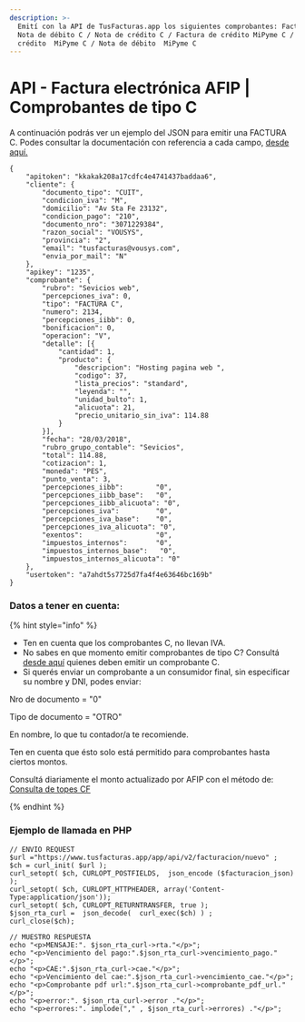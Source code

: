 ```yaml
---
description: >-
  Emití con la API de TusFacturas.app los siguientes comprobantes: Factura C /
  Nota de débito C / Nota de crédito C / Factura de crédito MiPyme C / Nota de
  crédito  MiPyme C / Nota de débito  MiPyme C
---
```


# API - Factura electrónica AFIP | Comprobantes de tipo C

A continuación podrás ver un ejemplo del JSON para emitir una FACTURA C. Podes consultar la documentación con referencia a cada campo, [desde aquí.](https://developers.tusfacturas.app/api-factura-electronica-afip-facturacion-nuevo-comprobante)

```
{
	"apitoken": "kkakak208a17cdfc4e4741437baddaa6",
	"cliente": {
		"documento_tipo": "CUIT",
		"condicion_iva": "M",
		"domicilio": "Av Sta Fe 23132",
		"condicion_pago": "210",
		"documento_nro": "3071229384",
		"razon_social": "VOUSYS",
		"provincia": "2",
		"email": "tusfacturas@vousys.com",
		"envia_por_mail": "N"
	},
	"apikey": "1235",
	"comprobante": {
		"rubro": "Sevicios web",
		"percepciones_iva": 0,
		"tipo": "FACTURA C",
		"numero": 2134,
		"percepciones_iibb": 0,
		"bonificacion": 0,
		"operacion": "V",
		"detalle": [{
			"cantidad": 1,
			"producto": {
				"descripcion": "Hosting pagina web ",
				"codigo": 37,
				"lista_precios": "standard",
				"leyenda": "",
				"unidad_bulto": 1,
				"alicuota": 21,
				"precio_unitario_sin_iva": 114.88
			}
		}],
		"fecha": "28/03/2018",
		"rubro_grupo_contable": "Sevicios",
		"total": 114.88,
		"cotizacion": 1,
		"moneda": "PES",
		"punto_venta": 3,
        "percepciones_iibb":        "0",
        "percepciones_iibb_base":   "0",
        "percepciones_iibb_alicuota": "0",
        "percepciones_iva":         "0",
        "percepciones_iva_base":    "0",
        "percepciones_iva_alicuota": "0",
        "exentos":                  "0", 
        "impuestos_internos":       "0",
        "impuestos_internos_base":   "0",
        "impuestos_internos_alicuota": "0"
	},
	"usertoken": "a7ahdt5s7725d7fa4f4e63646bc169b"
}
```

### Datos a tener en cuenta:

{% hint style="info" %}
* Ten en cuenta que los comprobantes C, no llevan IVA.
* No sabes en que momento emitir comprobantes de tipo C? Consultá [desde aquí](que-tipos-de-comprobante-debo-puedo-emitir.md) quienes deben emitir un comprobante C.&#x20;
* Si querés enviar un comprobante a un consumidor final, sin especificar su nombre y DNI, podes enviar:

&#x20;               Nro de documento = "0"

&#x20;              Tipo de documento = "OTRO"

&#x20;              En nombre, lo que tu contador/a te recomiende.

&#x20;     Ten en cuenta que ésto solo está permitido para comprobantes hasta ciertos montos.        &#x20;

&#x20;     Consultá diariamente el monto actualizado por AFIP con el método de: [Consulta de topes CF](../api-factura-electronica-afip-or-consulta-de-tope-para-ventas-a-consumidor-final.md)


{% endhint %}

### Ejemplo de llamada en PHP

```
// ENVIO REQUEST
$url ="https://www.tusfacturas.app/app/api/v2/facturacion/nuevo" ;
$ch = curl_init( $url );
curl_setopt( $ch, CURLOPT_POSTFIELDS,  json_encode ($facturacion_json) );
curl_setopt( $ch, CURLOPT_HTTPHEADER, array('Content-Type:application/json'));
curl_setopt( $ch, CURLOPT_RETURNTRANSFER, true );
$json_rta_curl =  json_decode(  curl_exec($ch) ) ;  
curl_close($ch);

// MUESTRO RESPUESTA
echo "<p>MENSAJE:". $json_rta_curl->rta."</p>"; 
echo "<p>Vencimiento del pago:".$json_rta_curl->vencimiento_pago."</p>"; 
echo "<p>CAE:".$json_rta_curl->cae."</p>"; 
echo "<p>Vencimiento del cae:".$json_rta_curl->vencimiento_cae."</p>"; 
echo "<p>Comprobante pdf url:".$json_rta_curl->comprobante_pdf_url."</p>"; 
echo "<p>error:". $json_rta_curl->error ."</p>"; 
echo "<p>errores:". implode("," , $json_rta_curl->errores) ."</p>"; 

```
